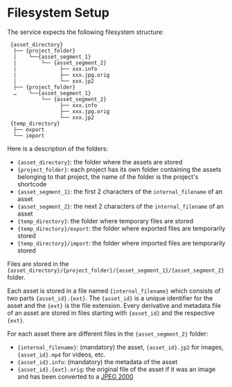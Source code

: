 
# Filesystem Setup

The service expects the following filesystem structure:

```ascii 
 {asset_directory} 
  ├── {project_folder} 
  |    └──{asset_segment_1}
  |        └── {asset_segment_2}
  |              ├── xxx.info
  |              ├── xxx.jpg.orig
  |              └── xxx.jp2
  ├── {project_folder} 
  …    └──{asset_segment_1}
           └── {asset_segment_2}
                 ├── xxx.info
                 ├── xxx.jpg.orig
                 └── xxx.jp2               
 {temp_directory}
  ├── export
  └── import
```

Here is a description of the folders:

* `{asset_directory}`: the folder where the assets are stored
* `{project_folder}`: each project has its own folder containing the assets belonging to that project, the name of the
  folder
  is the project's shortcode
* `{asset_segment_1}`: the first 2 characters of the `internal_filename` of an asset
* `{asset_segment_2}`: the next 2 characters of the `internal_filename` of an asset
* `{temp_directory}`: the folder where temporary files are stored
* `{temp_directory}/export`: the folder where exported files are temporarily stored
* `{temp_directory}/import`: the folder where imported files are temporarily stored

Files are stored in the `{asset_directory}/{project_folder}/{asset_segment_1}/{asset_segment_2}` folder.

Each asset is stored in a file named `{internal_filename}` which consists of two parts `{asset_id}.{ext}`.
The `{asset_id}` is a unique identifier for the asset and the `{ext}` is the file extension.
Every derivative and metadata file of an asset are stored in files starting with `{asset_id}` and the respective `{ext}`.

For each asset there are different files in the `{asset_segment_2}` folder:

* `{internal_filename}`: (mandatory) the asset, `{asset_id}.jp2` for images, `{asset_id}.mp4` for videos, etc.
* `{asset_id}.info`: (mandatory) the metadata of the asset
* `{asset_id}.{ext}.orig`: the original file of the asset if it was an image and has been converted to a
  [JPEG 2000](https://jpeg.org/jpeg2000/)
